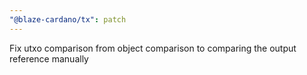 ```yaml
---
"@blaze-cardano/tx": patch
---
```


Fix utxo comparison from object comparison to comparing the output reference manually
